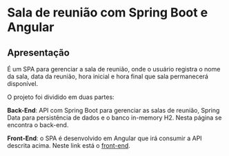 # Sala de reunião com Spring Boot e Angular

## Apresentação

É um SPA para gerenciar a sala de reunião, onde o usuário registra o nome da sala, data da reunião, hora inicial e hora final que sala permanecerá disponível.

O projeto foi dividido em duas partes:

**Back-End**: API com Spring Boot para gerenciar as salas de reunião, Spring Data para persistência de dados e o banco in-memory H2. Nesta página se encontra o back-end.

**Front-End**: o SPA é desenvolvido em Angular que irá consumir a API descrita acima. Neste link está o [front-end](https://github.com/tiagolb-dev/sala-de-reuniao-java-e-angular-front-end).
